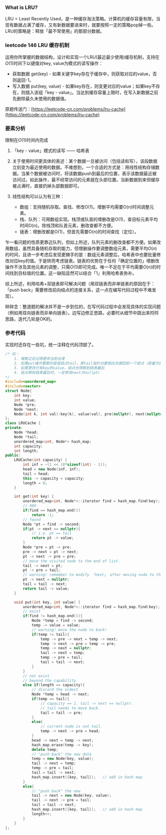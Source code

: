 ### What is LRU?

LRU = Least Recently Used，是一种缓存淘汰策略。计算机的缓存容量有限，当现有数据占满了缓存，又有新数据要进来时，就要按照一定的策略pop掉一些。LRU的策略是：释放「最不常使用」的那部分数据。

### leetcode 146 LRU 缓存机制

运用你所掌握的数据结构，设计和实现一个LRU(最近最少使用)缓存机制，支持在$O(1)$时间下以键值对key, value为模式的读写操作：

+ 获取数据 get(key) - 如果关键字key存在于缓存中，则获取对应的value，否则返回-1。
+ 写入数据 put(key, value) - 如果key存在，则变更对应的value；如果key不存在，则插入该组「key - value」。当达到缓存容量上限时，在写入新数据之前先删除最久未使用的数据值。

原题传送门：[https://leetcode-cn.com/problems/lru-cache](https://leetcode-cn.com/problems/lru-cache)

### 要素分析

限制在$O(1)$时间内完成

1. 「key - value」模式的读写 —— 哈希表
2. 关于使用时间更具体的表述：某个数据一旦被访问（包括读和写），该段数据立刻变为最近使用的数据。不难想到，一个合适的方式是：用线性结构存储数据。当某个数据被访问时，将该数据push到最后的位置，表示该数据最近被访问过。如此操作，最不经常访问的元素就在头部位置。当新数据到来但缓存被占满时，直接扔掉头部数据即可。
3. 线性结构可以认为有三种：

   + 数组：支持随机存取。查找、修改O(1)。增删平均需要O(n)时间调整元素。
   + 栈、队列：可用数组实现。栈顶或队首的增删改是O(1)，查目标元素平均时间O(n)。除栈顶和队首元素，删改查都不方便。
   + 链表：增删改都是O(1)，但首先需要O(n)的时间查找（定位）。

乍一看问题的性质更靠近队列，但如上所述，队列元素的删改查都不方便。如果改用数组，虽然具备随机存取的能力，但增删操作要调整数组元素，需要平均$O(n)$的时间，且进一步考虑后发现更棘手的是：数组元素调整后，哈希表中也要批量修改对应key的值。于是转而考虑链表。链表的优势在于任何「确定位置的」增删改操作不涉及其他元素的调整，只需$O(1)$即可完成。唯一不足在于平均需要$O(n)$的时间找到目标值的位置。这一缺陷显然可以结合「1」利用哈希表弥补。

综上所述，利用哈希+双链表即可解决问题（用双链表而非单链表的原因在于：「push back」需要修改前向结点的连接关系，这一点在编写代码过程中不难发现）。

碎碎念：整道题的解决并不是一步到位的，在写代码过程中会发现具体的实现问题（例如用双向链表而非单向链表）。边写边修正思路，必要时从细节中跳出来捋捋思路，迭代几轮是OK的。

### 参考代码

实现时还存在一些坑，统一注释在代码顶部了。

```c++
/* 坑：
    1. 增删之后记得更改当前长度
    2. 如果put操作要删的是尾结点tail，那tail指针也要相应先挪回前一个结点（容量为1的边界情况）
    3. 如果更改已有key的value，结点也得移到链表最后
    4. 结点移到链表最后时，一定修改next为nullptr
*/
#include<unordered_map>
#include<vector>
struct Node{
    int key;
    int value;
    Node *pre;
    Node *next;
    Node(int k, int val):key(k), value(val), pre(nullptr), next(nullptr) {}
};
class LRUCache {
private:
    Node *head;
    Node *tail;
    unordered_map<int, Node*> hash_map;
    int capacity;
    int length;
public:
    LRUCache(int capacity) {
        int inf = ~(1 << (8*sizeof(int) - 1));
        head = new Node(inf, inf);
        tail = head;
        this -> capacity = capacity;
        length = 0;
    }

    int get(int key) {
        unordered_map<int, Node*>::iterator find = hash_map.find(key);
        // 404
        if(find == hash_map.end())
            return -1;
        // found
        Node *pt = find -> second;
        if(pt -> next == nullptr){
            // i.e. pt == tail
            return pt -> value;
        }
        Node *pre = pt -> pre;
        pre -> next = pt -> next;
        pt -> next -> pre = pre;
        // move the visited node to the end of list.
        tail -> next = pt;
        pt -> pre = tail;
        // warning! remember to modify 「next」 after moving node to the back.
        pt -> next = nullptr;
        tail = tail -> next;
        return tail -> value;
    }

    void put(int key, int value) {
        unordered_map<int, Node*>::iterator find = hash_map.find(key);
        // exist
        if(find != hash_map.end()){
            Node *temp = find -> second;
            temp -> value = value;
            // warning! move the node to back!
            if(temp != tail){
                temp -> pre -> next = temp -> next;
                temp -> next -> pre = temp -> pre;
                temp -> next = nullptr;
                tail -> next = temp;
                temp -> pre = tail;
                tail = tail -> next;
            }
        }
        // not exist
        // beyond the capability
        else if(length == capacity){
            // discard the oldest
            Node *temp = head -> next;
            if(temp == tail){
                // capacity == 1. tail -> next == nullptr.
                // tail needs to move back.
                tail = tail -> pre;
            }
            else{
                // current node is not tail.
                temp -> next -> pre = head;
            }
            head -> next = temp -> next;
            hash_map.erase(temp -> key);
            delete temp;
            // "push back" the new data
            temp = new Node(key, value);
            tail -> next = temp;
            temp -> pre = tail;
            tail = tail -> next;
            hash_map.insert({key, tail});   // add in hash map
        }
        else{
            // "push back" the new
            tail -> next = new Node(key, value);
            tail -> next -> pre = tail;
            tail = tail -> next;
            hash_map.insert({key, tail});   // add in hash map
            length++;
        }
    }
};
```

